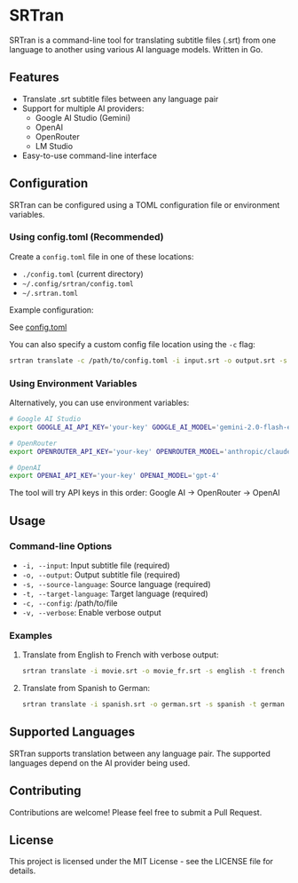 # SRTran

SRTran is a command-line tool for translating subtitle files (.srt) from one language to another using various AI language models. Written in Go.

## Features

- Translate .srt subtitle files between any language pair
- Support for multiple AI providers:
  - Google AI Studio (Gemini)
  - OpenAI
  - OpenRouter
  - LM Studio
- Easy-to-use command-line interface

## Configuration

SRTran can be configured using a TOML configuration file or environment variables.

### Using config.toml (Recommended)

Create a `config.toml` file in one of these locations:
- `./config.toml` (current directory)
- `~/.config/srtran/config.toml`
- `~/.srtran.toml`

Example configuration:

See [config.toml](config.toml)

You can also specify a custom config file location using the `-c` flag:
```bash
srtran translate -c /path/to/config.toml -i input.srt -o output.srt -s english -t norwegian
```

### Using Environment Variables

Alternatively, you can use environment variables:
```bash
# Google AI Studio
export GOOGLE_AI_API_KEY='your-key' GOOGLE_AI_MODEL='gemini-2.0-flash-exp'

# OpenRouter
export OPENROUTER_API_KEY='your-key' OPENROUTER_MODEL='anthropic/claude-3.5-sonnet'

# OpenAI
export OPENAI_API_KEY='your-key' OPENAI_MODEL='gpt-4'
```

The tool will try API keys in this order: Google AI → OpenRouter → OpenAI

## Usage

### Command-line Options

- `-i, --input`: Input subtitle file (required)
- `-o, --output`: Output subtitle file (required)
- `-s, --source-language`: Source language (required)
- `-t, --target-language`: Target language (required)
- `-c, --config`:  /path/to/file
- `-v, --verbose`: Enable verbose output

### Examples

1. Translate from English to French with verbose output:
   ```bash
   srtran translate -i movie.srt -o movie_fr.srt -s english -t french -v
   ```

2. Translate from Spanish to German:
   ```bash
   srtran translate -i spanish.srt -o german.srt -s spanish -t german
   ```

## Supported Languages

SRTran supports translation between any language pair. The supported languages depend on the AI provider being used.

## Contributing

Contributions are welcome! Please feel free to submit a Pull Request.

## License

This project is licensed under the MIT License - see the LICENSE file for details.
